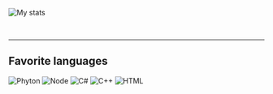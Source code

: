
![My stats](https://github-readme-stats.vercel.app/api?username=Anton020202)




<br/>



<hr/>

## Favorite languages

![Phyton](https://img.shields.io/badge/Python-F7DF1E?style=for-the-badge&logo=Python&logoColor=black)
![Node](https://img.shields.io/badge/Node.js-43853D?style=for-the-badge&logo=node.js&logoColor=white)
![C#](https://img.shields.io/badge/C%23-239120?style=for-the-badge&logo=c-sharp&logoColor=white)
![С++](https://img.shields.io/badge/C%2B%2B-00599C?style=for-the-badge&logo=c%2B%2B&logoColor=white)
![HTML](https://img.shields.io/badge/HTML-9146FF?style=for-the-badge&logo=html5&logoColor=white)

